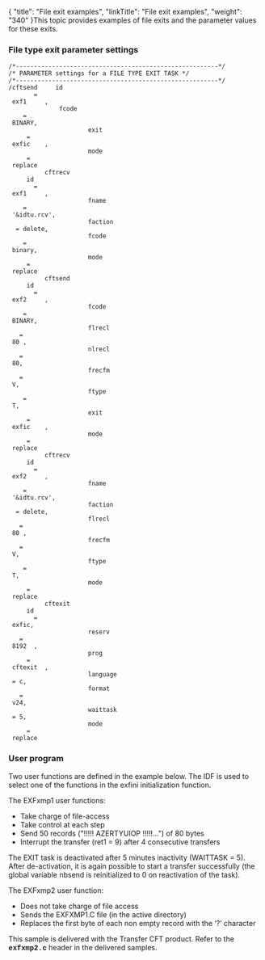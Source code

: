 {
    "title": "File  exit examples",
    "linkTitle": "File exit examples",
    "weight": "340"
}This topic provides examples of file exits and the parameter values
for these exits.

### File type exit parameter settings



    /*--------------------------------------------------------*/
    /* PARAMETER settings for a FILE TYPE EXIT TASK */
    /*--------------------------------------------------------*/
    /cftsend     id 
           = 
     exf1     ,
                  fcode 
        = 
     BINARY,
                          exit 
         = 
     exfic    ,
                          mode 
         = 
     replace
              cftrecv 
         id 
           = 
     exf1     ,
                          fname 
        = 
     '&idtu.rcv',
                          faction 
      = delete,
                          fcode 
        = 
     binary,
                          mode 
         = 
     replace
              cftsend 
         id 
           = 
     exf2     ,
                          fcode 
        = 
     BINARY,
                          flrecl 
       = 
     80 ,
                          nlrecl 
       = 
     80,
                          frecfm 
       = 
     V,
                          ftype 
        = 
     T,
                          exit 
         = 
     exfic    ,
                          mode 
         = 
     replace
              cftrecv 
         id 
           = 
     exf2     ,
                          fname 
        = 
     '&idtu.rcv',
                          faction 
      = delete,
                          flrecl 
       = 
     80 ,
                          frecfm 
       = 
     V,
                          ftype 
        = 
     T,
                          mode 
         = 
     replace
              cftexit 
         id 
           = 
     exfic,
                          reserv 
       = 
     8192  ,
                          prog 
         = 
     cftexit  ,
                          language 
     = c,
                          format 
       = 
     v24,
                          waittask 
     = 5,
                          mode 
         = 
     replace

<span id="User_program"></span>

### User program

Two user functions are defined in the example below. The IDF is used
to select one of the functions in the exfini initialization function.

The EXFxmp1 user functions:

-   Take charge of
    file-access
-   Take control at
    each step
-   Send 50 records
    ("!!!!! AZERTYUIOP !!!!!...") of 80 bytes
-   Interrupt the
    transfer (ret1 = 9) after 4 consecutive transfers

The EXIT task is deactivated after 5 minutes inactivity (WAITTASK =
5). After de-activation, it is again possible to start a transfer successfully
(the global variable nbsend is reinitialized to 0 on reactivation of the
task).

The EXFxmp2 user function:

-   Does not take charge
    of file access
-   Sends the EXFXMP1.C
    file (in the active directory)
-   Replaces the first
    byte of each non empty record with the ‘?’ character

This sample is delivered with the <span class="mc-variable axway_variables.Component_Short_Name variable">Transfer CFT</span> product.
Refer to the <span style="font-weight: bold;font-family: 'Courier New', monospace;">exfxmp2.c</span> header
in the delivered samples.

